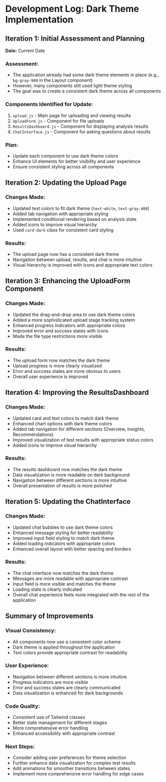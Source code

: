 # Development Log: Dark Theme Implementation

## Iteration 1: Initial Assessment and Planning

**Date:** Current Date

### Assessment:
- The application already had some dark theme elements in place (e.g., `bg-gray-900` in the Layout component)
- However, many components still used light theme styling
- The goal was to create a consistent dark theme across all components

### Components Identified for Update:
1. `upload.js` - Main page for uploading and viewing results
2. `UploadForm.js` - Component for file uploads
3. `ResultsDashboard.js` - Component for displaying analysis results
4. `ChatInterface.js` - Component for asking questions about results

### Plan:
- Update each component to use dark theme colors
- Enhance UI elements for better visibility and user experience
- Ensure consistent styling across all components

## Iteration 2: Updating the Upload Page

### Changes Made:
- Updated text colors to fit dark theme (`text-white`, `text-gray-400`)
- Added tab navigation with appropriate styling
- Implemented conditional rendering based on analysis state
- Added icons to improve visual hierarchy
- Used `card-dark` class for consistent card styling

### Results:
- The upload page now has a consistent dark theme
- Navigation between upload, results, and chat is more intuitive
- Visual hierarchy is improved with icons and appropriate text colors

## Iteration 3: Enhancing the UploadForm Component

### Changes Made:
- Updated the drag-and-drop area to use dark theme colors
- Added a more sophisticated upload stage tracking system
- Enhanced progress indicators with appropriate colors
- Improved error and success states with icons
- Made the file type restrictions more visible

### Results:
- The upload form now matches the dark theme
- Upload progress is more clearly visualized
- Error and success states are more obvious to users
- Overall user experience is improved

## Iteration 4: Improving the ResultsDashboard

### Changes Made:
- Updated card and text colors to match dark theme
- Enhanced chart options with dark theme colors
- Added tab navigation for different sections (Overview, Insights, Recommendations)
- Improved visualization of test results with appropriate status colors
- Added icons to improve visual hierarchy

### Results:
- The results dashboard now matches the dark theme
- Data visualization is more readable on dark background
- Navigation between different sections is more intuitive
- Overall presentation of results is more polished

## Iteration 5: Updating the ChatInterface

### Changes Made:
- Updated chat bubbles to use dark theme colors
- Enhanced message styling for better readability
- Improved input field styling to match dark theme
- Added loading indicators with appropriate colors
- Enhanced overall layout with better spacing and borders

### Results:
- The chat interface now matches the dark theme
- Messages are more readable with appropriate contrast
- Input field is more visible and matches the theme
- Loading state is clearly indicated
- Overall chat experience feels more integrated with the rest of the application

## Summary of Improvements

### Visual Consistency:
- All components now use a consistent color scheme
- Dark theme is applied throughout the application
- Text colors provide appropriate contrast for readability

### User Experience:
- Navigation between different sections is more intuitive
- Progress indicators are more visible
- Error and success states are clearly communicated
- Data visualization is enhanced for dark backgrounds

### Code Quality:
- Consistent use of Tailwind classes
- Better state management for different stages
- More comprehensive error handling
- Enhanced accessibility with appropriate contrast

### Next Steps:
- Consider adding user preferences for theme selection
- Further enhance data visualization for complex test results
- Add animations for smoother transitions between states
- Implement more comprehensive error handling for edge cases 